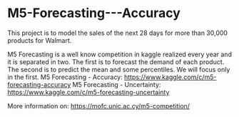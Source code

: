 # M5-Forecasting---Accuracy

This project is to model the sales of the next 28 days for more than 30,000 products for Walmart.

M5 Forecasting is a well know competition in kaggle realized every year and it is separated in two. The first is to forecast the demand of each product. The second is to predict the mean and some percentiles. We will focus only in the first. M5 Forecasting - Accuracy: https://www.kaggle.com/c/m5-forecasting-accuracy M5 Forecasting - Uncertainty: https://www.kaggle.com/c/m5-forecasting-uncertainty

More information on: https://mofc.unic.ac.cy/m5-competition/
